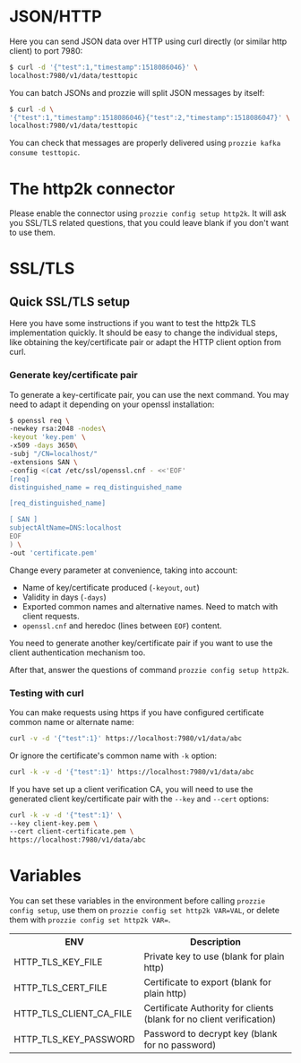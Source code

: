 ---
---

# JSON/HTTP

Here you can send JSON data over HTTP using curl directly (or similar http
client) to port 7980:

```bash
$ curl -d '{"test":1,"timestamp":1518086046}' \
localhost:7980/v1/data/testtopic
```

You can batch JSONs and prozzie will split JSON messages by itself:

```bash
$ curl -d \
'{"test":1,"timestamp":1518086046}{"test":2,"timestamp":1518086047}' \
localhost:7980/v1/data/testtopic
```

You can check that messages are properly delivered using
`prozzie kafka consume testtopic`.

# The http2k connector
Please enable the connector using `prozzie config setup http2k`. It will ask
you SSL/TLS related questions, that you could leave blank if you don't want to
use them.

# SSL/TLS
## Quick SSL/TLS setup
Here you have some instructions if you want to test the http2k TLS
implementation quickly. It should be easy to change the individual steps, like
obtaining the key/certificate pair or adapt the HTTP client option from curl.

### Generate key/certificate pair

To generate a key-certificate pair, you can use the next command. You may need
to adapt it depending on your openssl installation:

```bash
$ openssl req \
-newkey rsa:2048 -nodes\
-keyout 'key.pem' \
-x509 -days 3650\
-subj "/CN=localhost/"
-extensions SAN \
-config <(cat /etc/ssl/openssl.cnf - <<'EOF'
[req]
distinguished_name = req_distinguished_name

[req_distinguished_name]

[ SAN ]
subjectAltName=DNS:localhost
EOF
) \
-out 'certificate.pem'
```

Change every parameter at convenience, taking into account:
- Name of key/certificate produced (`-keyout`, `out`)
- Validity in days (`-days`)
- Exported common names and alternative names. Need to match with client
  requests.
- `openssl.cnf` and heredoc (lines between `EOF`) content.

You need to generate another key/certificate pair if you want to use the
client authentication mechanism too.

After that, answer the questions of command `prozzie config setup http2k`.

### Testing with curl
You can make requests using https if you have configured certificate common
name or alternate name:

```bash
curl -v -d '{"test":1}' https://localhost:7980/v1/data/abc
```

Or ignore the certificate's common name with `-k` option:

```bash
curl -k -v -d '{"test":1}' https://localhost:7980/v1/data/abc
```

If you have set up a client verification CA, you will need to use the generated
client key/certificate pair with the `--key` and `--cert` options:

```bash
curl -k -v -d '{"test":1}' \
--key client-key.pem \
--cert client-certificate.pem \
https://localhost:7980/v1/data/abc
```

# Variables
You can set these variables in the environment before calling
`prozzie config setup`, use them on `prozzie config set http2k VAR=VAL`, or delete them with `prozzie config set http2k VAR=`.

<table>
<tr><th>ENV</th><th>Description</th></tr>
<tr>
    <td>HTTP_TLS_KEY_FILE</td>
    <td>Private key to use (blank for plain http)</td>
</tr>
<tr>
    <td>HTTP_TLS_CERT_FILE</td>
    <td>Certificate to export (blank for plain http)</td>
</tr>
<tr>
    <td>HTTP_TLS_CLIENT_CA_FILE</td>
    <td>Certificate Authority for clients (blank for no client verification)
    </td>
</tr>
<tr>
    <td>HTTP_TLS_KEY_PASSWORD</td>
    <td>Password to decrypt key (blank for no password)</td>
</tr>
</table>
